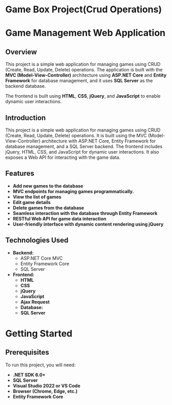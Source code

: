 # Game Box Project(Crud Operations)
# Game Management Web Application

## Overview
This project is a simple web application for managing games using CRUD (Create, Read, Update, Delete) operations. The application is built with the **MVC (Model-View-Controller)** architecture using **ASP.NET Core** and **Entity Framework** for database management, and it uses **SQL Server** as the backend database.

The frontend is built using **HTML**, **CSS**, **jQuery**, and **JavaScript** to enable dynamic user interactions.

## Introduction
This project is a simple web application for managing games using CRUD (Create, Read, Update, Delete) operations. It is built using the MVC (Model-View-Controller) architecture with ASP.NET Core, Entity Framework for database management, and a SQL Server backend. The frontend includes jQuery, HTML, CSS, and JavaScript for dynamic user interactions. It also exposes a Web API for interacting with the game data.

## Features
- **Add new games to the database**
- **MVC endpoints for managing games programmatically.**
- **View the list of games**
- **Edit game details**
- **Delete games from the database**
- **Seamless interaction with the database through **Entity Framework****
- **RESTful **Web API** for game data interaction**
- **User-friendly interface with dynamic content rendering using **jQuery****

## Technologies Used
- **Backend:**
  - ASP.NET Core MVC
  - Entity Framework Core
  - SQL Server
- **Frontend:**
  - **HTML**
  - **CSS**
  - **jQuery**
  - **JavaScript**
  - **Ajax Request**
  - **Database:**
  - **SQL Server**


# Getting Started

## Prerequisites
To run this project, you will need:

- **.NET SDK 6.0+**
- **SQL Server**
- **Visual Studio 2022 or VS Code**
- **Browser (Chrome, Edge, etc.)**
- **Entity Framework Core**
